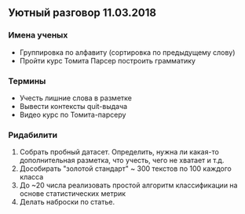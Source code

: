 ## Уютный разговор 11.03.2018

### Имена ученых
- Группировка по алфавиту (сортировка по предыдущему слову)
- Пройти курс Томита Парсер построить грамматику 

### Термины
- Учесть лишние слова в разметке
- Вывести контексты quit-выдача
- Видео курс по Томита-парсеру

### Ридабилити

1. Собрать пробный датасет. Определить, нужна ли какая-то дополнительная разметка, что учесть, чего не хватает и т.д. 
2. Дособирать "золотой стандарт" ~ 300 текстов по 100 каждого класса 
3. До ~20 числа реализовать простой алгоритм классификации на основе статистических метрик 
4. Делать наброски по статье.
